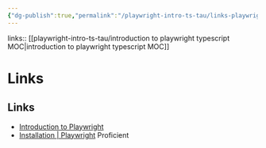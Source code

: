 ```yaml
---
{"dg-publish":true,"permalink":"/playwright-intro-ts-tau/links-playwright-ts-intro/"}
---
```


links:: [[playwright-intro-ts-tau/introduction to playwright typescript MOC\|introduction to playwright typescript MOC]]

# Links

## Links

- [Introduction to Playwright](https://testautomationu.applitools.com/playwright-intro/)
- [Installation | Playwright](https://playwright.dev/docs/intro)
Proficient  